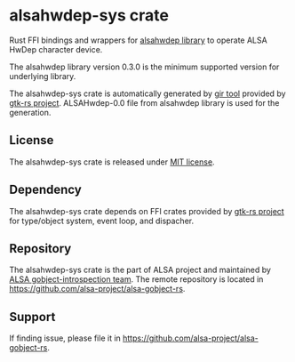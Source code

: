 # alsahwdep-sys crate

Rust FFI bindings and wrappers for [alsahwdep library](https://github.com/alsa-project/alsa-gobject) to
operate ALSA HwDep character device.

The alsahwdep library version 0.3.0 is the minimum supported version for underlying library.

The alsahwdep-sys crate is automatically generated by [gir tool](https://gtk-rs.org/gir/book/) provided
by [gtk-rs project](https://gtk-rs.org/). ALSAHwdep-0.0 file from alsahwdep library is used for the
generation.

## License

The alsahwdep-sys crate is released under [MIT license](https://spdx.org/licenses/MIT.html).

## Dependency

The alsahwdep-sys crate depends on FFI crates provided by [gtk-rs project](https://gtk-rs.org/) for
type/object system, event loop, and dispacher.

## Repository

The alsahwdep-sys crate is the part of ALSA project and maintained by
[ALSA gobject-introspection team](https://alsa-project.github.io/gobject-introspection-docs/).
The remote repository is located in <https://github.com/alsa-project/alsa-gobject-rs>.

## Support

If finding issue, please file it in <https://github.com/alsa-project/alsa-gobject-rs>.
